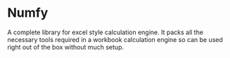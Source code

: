 # Numfy

A complete library for excel style calculation engine. It packs all the necessary tools required in a workbook calculation engine so can be used right out of the box without much setup.


